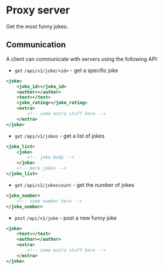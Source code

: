 # Proxy server

Get the most funny jokes.

## Communication
A client can communicate with servers using the following API:

- `get` `/api/v1/joke/<id>` - get a specific joke

```xml
<joke>
	<joke_id></joke_id>
	<author></author>
	<text></text>
	<joke_rating></joke_rating>
	<extra>
		<!-- some extra stuff here -->
	</extra>
</joke>
```

- `get` `/api/v1/jokes` - get a list of jokes

```xml
<joke_list>
	<joke>
		<!-- joke body -->
	</joke>
	<!-- more jokes -->
</joke_list>
```

- `get` `/api/v1/jokescount` - get the number of jokes

```xml
<joke_number>
	<!-- some number here -->
</joke_number>
```

- `post` `/api/v1/joke` - post a new funny joke

```xml
<joke>
	<text></text>
	<author></author>
	<extra>
		<!-- some extra stuff here -->
	</extra>
</joke>
```
